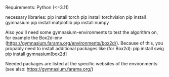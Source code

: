 Requirements:
  Python (<=3.11)
  
necessary libraries:
  pip install torch
  pip install torchvision
  pip install gymnasium
  pip install matplotlib
  pip install numpy

  Also you'll need some gymnasium-environments to test the algorithm on, for example the Box2d-env (https://gymnasium.farama.org/environments/box2d/).
  Because of this, you propably need to install additional packages like (for Box2d):
    pip install swig
    pip install gymnasium[box2d]

  Needed packages are listed at the specific websites of the environments (see also: https://gymnasium.farama.org/)
